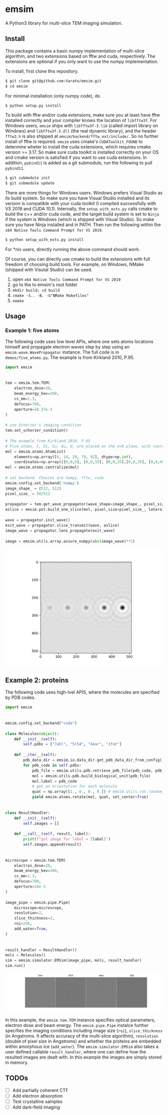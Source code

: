 # emsim

A Python3 library for multi-slice TEM imaging simulation.

## Install

This package contains a basic numpy implementation of multi-slice algorithm, and two extensions based on fftw and cuda, respectively.
The extensions are optional if you only want to use the numpy implementation.

To install, first clone this repository.

```bash
$ git clone git@github.com:Varato/emsim.git
$ cd emsim
```

For minimal installation (only numpy code), do

```bash
$ python setup.py install
```

To build with fftw and/or cuda extensions, make sure you at least have fftw installed correctly and your compiler knows the location
of `libfftw3f`. For Windows users, `emsim` ships with `libfftw3f-3.lib` (called import library on Windows) and `libfftw3f-3.dll` (the real dynamic library), and the header `fftw3.h` is also shipped at `emsim/backend/fftw_ext/include/`. So no further install of fftw is required. `emsim` uses cmake's `CUDAToolkit_FOUND` to determine wheter to install the cuda extensions, which requires cmake version >= 3.17. So make sure cuda toolkit is installed correctly on your OS and cmake version is satisfied if you want to use cuda extensions. In addition, `pybind11` is added as a git submodule, run the following to pull `pybind11`.

```bash
$ git submodule init
$ git submodule update
```

There are more things for Windows users. Windows prefers Visual Studio as its build system. So make sure you have Visual Studio installed and its version is compatible with your cuda toolkit (I compiled successfully with VS 2019 and CUDA 10.1). Internally, the `setup_with_exts.py` calls cmake to build the c++ and/or cuda code, and the target build system is set to `Ninja` if the system is Windows (which is shipped with Visual Studio). So make sure you have Ninja installed and in PATH.
Then run the following within the `x64 Native Tools Command Prompt for VS 2019`.

```bash
$ python setup_with_exts.py install
```

For *nix users, directly running the above command should work.

Of course, you can directly use cmake to build the extensions with full freedom of choosing build tools. For example, on Windows, NMake (shipped with Visutal Studio) can be used.

1. open `x64 Native Tools Command Prompt for VS 2019`
2. go to the to emsim's root folder
3. `mkdir build; cd build`
4. `cmake -S.. -B. -G"NMake Makefiles"`
5. `nmake`

## Usage

### Example 1: five atoms

The following code uses low level APIs, where one sets atoms locations himself and propagate electron waves step by step using an `emsim.wave.WavePropagator` instance.
The full code is in `demos/five_atoms.py`. The example is from Kirkland 2010, P.95.

```Python
import emsim


tem = emsim.tem.TEM(
    electron_dose=20,
    beam_energy_kev=200,
    cs_mm=1.3,
    defocus=700,
    aperture=10.37e-3
)

# use Scherzer's imaging condition
tem.set_scherzer_condition()

# The example from Kirkland 2010, P.95
# Five atoms, C, Si, Cu, Au, U, are placed on the z=0 plane, with coordinates (z=0, x, y) in unit of Angstroms.
mol = emsim.atoms.AtomList(
    elements=np.array([6, 14, 29, 79, 92], dtype=np.int), 
    coordinates=np.array([[0,0,5], [0,0,15], [0,0,25],[0,0,35], [0,0,45]], dtype=np.float32))
mol = emsim.atoms.centralize(mol)

# set backend. Choices are numpy, fftw, cuda
emsim.config.set_backend('numpy')
image_shape_ = (512, 512)
pixel_size_ = 50/512

propagator = tem.get_wave_propagator(wave_shape=image_shape_, pixel_size=pixel_size_)
aslice = emsim.pot.build_one_slice(mol, pixel_size=pixel_size_, lateral_size=image_shape_)

wave = propagator.init_wave()                  
exit_wave = propagator.slice_transmit(wave, aslice)
image_wave = propagator.lens_propagate(exit_wave)

image = emsim.utils.array.assure_numpy(abs(image_wave)**2)
```

![five_atoms](demos/images/fiveAtoms.png)

## Example 2: proteins

The following code uses high-lvel APIS, where the molecules are specified by PDB codes.

```Python
import emsim


emsim.config.set_backend("cuda")

class Molecules(object):
    def __init__(self):
        self.pdbs = ["7ahl", "5l54", "4ear", "1fat"]

    def __iter__(self):
        pdb_data_dir = emsim.io.data_dir.get_pdb_data_dir_from_config()
        for pdb_code in self.pdbs:
            pdb_file = emsim.utils.pdb.retrieve_pdb_file(pdb_code, pdb_data_dir)
            mol = emsim.utils.pdb.build_biological_unit(pdb_file)
            mol.label = pdb_code
            # get an orientation for each molecule
            quat = np.array([1., 0., 0., 0.]) # emsim.utils.rot.random_uniform_quaternions(1)
            yield emsim.atoms.rotate(mol, quat, set_center=True)


class ResultHandler:
    def __init__(self):
        self.images = []

    def __call__(self, result, label):
        print(f"got image for label = {label}")
        self.images.append(result)


microscope = emsim.tem.TEM(
    electron_dose=20,
    beam_energy_kev=200,
    cs_mm=1.3,
    defocus=700,
    aperture=10e-3
)

image_pipe = emsim.pipe.Pipe(
    microscope=microscope,
    resolution=2,
    slice_thickness=2,
    roi=256,
    add_water=True,
)


result_handler = ResultHandler()
mols = Molecules()
sim = emsim.simulator.EMSim(image_pipe, mols, result_handler)
sim.run()
```

![proteins](demos/images/proteinsWithIce.png)

In this example, the `emsim.tem.TEM` instance specifies optical parameters, electron dose and beam energy. The `emsim.pipe.Pipe` instalce further specifies the imaging conditions including image size (`roi`), `slice_thickness` (in Angstroms. It affects accuracy of the multi-slice algorithm), `resolution` (double of pixel size in Angstroms) and whether the proteins are embedded within amorphous ice (`add_water`). The `emsim.simulator.EMSim` also takes a user defined callable `result_handler`, where one can define how the resulted images are dealt with. In this example the images are simply stored in memory.


## TODOs

- [ ] Add partially coherent CTF
- [ ] Add electron absorption
- [ ] Test crystalline samples
- [ ] Add dark-field imaging
